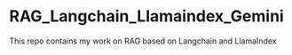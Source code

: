 # RAG_Langchain_Llamaindex_Gemini
This repo contains my work on RAG based on Langchain and LlamaIndex
